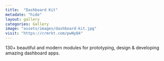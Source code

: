 ```yaml
---
title:  "Dashboard Kit"
metadate: "hide"
layout: gallery
categories: Gallery
image: "assets/images/dashboard-kit.jpg"
visit: "https://crmrkt.com/pwNyQ4"
---
```

130+ beautiful and modern modules for prototyping, design & developing amazing dashboard apps.